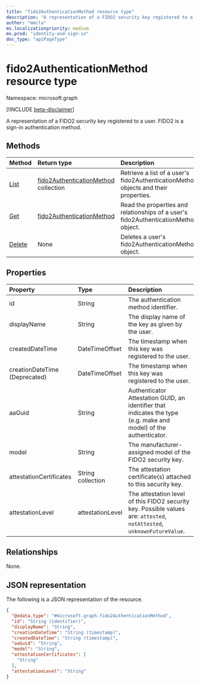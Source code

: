 ```yaml
---
title: "fido2AuthenticationMethod resource type"
description: "A representation of a FIDO2 security key registered to a user. FIDO2 is a sign-in authentication method."
author: "mmcla"
ms.localizationpriority: medium
ms.prod: "identity-and-sign-in"
doc_type: "apiPageType"
---
```


# fido2AuthenticationMethod resource type

Namespace: microsoft.graph

[!INCLUDE [beta-disclaimer](../../includes/beta-disclaimer.md)]

A representation of a FIDO2 security key registered to a user. FIDO2 is a sign-in authentication method.


## Methods
|Method|Return type|Description|
|:---|:---|:---|
|[List](../api/fido2authenticationmethod-list.md)|[fido2AuthenticationMethod](../resources/fido2authenticationmethod.md) collection|Retrieve a list of a user's fido2AuthenticationMethod objects and their properties.|
|[Get](../api/fido2authenticationmethod-get.md)|[fido2AuthenticationMethod](../resources/fido2authenticationmethod.md)|Read the properties and relationships of a user's fido2AuthenticationMethod object.|
|[Delete](../api/fido2authenticationmethod-delete.md)|None|Deletes a user's fido2AuthenticationMethod object.|

## Properties
|Property|Type|Description|
|:---|:---|:---|
|id|String|The authentication method identifier.|
|displayName|String|The display name of the key as given by the user.|
|createdDateTime|DateTimeOffset|The timestamp when this key was registered to the user.|
|creationDateTime (Deprecated)|DateTimeOffset|The timestamp when this key was registered to the user.|
|aaGuid|String|Authenticator Attestation GUID, an identifier that indicates the type (e.g. make and model) of the authenticator.|
|model|String|The manufacturer-assigned model of the FIDO2 security key.|
|attestationCertificates|String collection|The attestation certificate(s) attached to this security key.|
|attestationLevel|attestationLevel|The attestation level of this FIDO2 security key. Possible values are: `attested`, `notAttested`, `unknownFutureValue`.|


## Relationships
None.

## JSON representation
The following is a JSON representation of the resource.
<!-- {
  "blockType": "resource",
  "keyProperty": "id",
  "@odata.type": "microsoft.graph.fido2AuthenticationMethod",
  "baseType": "microsoft.graph.authenticationMethod",
  "openType": false
}
-->
``` json
{
  "@odata.type": "#microsoft.graph.fido2AuthenticationMethod",
  "id": "String (identifier)",
  "displayName": "String",
  "creationDateTime": "String (timestamp)",
  "createdDateTime": "String (timestamp)",
  "aaGuid": "String",
  "model": "String",
  "attestationCertificates": [
    "String"
  ],
  "attestationLevel": "String"
}
```

